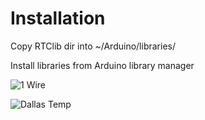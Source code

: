 # Installation
Copy RTClib dir into ~/Arduino/libraries/

Install libraries from Arduino library manager

![1 Wire](https://raw.githubusercontent.com/yatan/Arduino_Sensors_Sketch/master/libreria-1-wire.png)

![Dallas Temp](https://raw.githubusercontent.com/yatan/Arduino_Sensors_Sketch/master/libreria-dallastemperature.png)